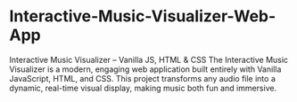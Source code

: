 # Interactive-Music-Visualizer-Web-App
Interactive Music Visualizer – Vanilla JS, HTML &amp; CSS  The Interactive Music Visualizer is a modern, engaging web application built entirely with Vanilla JavaScript, HTML, and CSS. This project transforms any audio file into a dynamic, real-time visual display, making music both fun and immersive.
